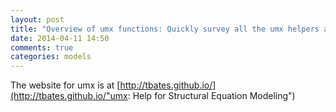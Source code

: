 ```yaml
---
layout: post
title: "Overview of umx functions: Quickly survey all the umx helpers available to you"
date: 2014-04-11 14:50
comments: true
categories: models
---
```


The website for umx is at [http://tbates.github.io/](http://tbates.github.io/"umx: Help for Structural Equation Modeling")